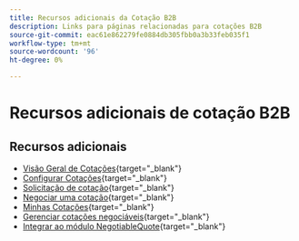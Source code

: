 ```yaml
---
title: Recursos adicionais da Cotação B2B
description: Links para páginas relacionadas para cotações B2B
source-git-commit: eac61e862279fe0884db305fbb0a3b33feb035f1
workflow-type: tm+mt
source-wordcount: '96'
ht-degree: 0%

---
```


# Recursos adicionais de cotação B2B

## Recursos adicionais

- [Visão Geral de Cotações](https://experienceleague.adobe.com/docs/commerce-admin/b2b/quotes/quotes.html){target="_blank"}
- [Configurar Cotações](https://experienceleague.adobe.com/docs/commerce-admin/b2b/quotes/configure-quotes.html){target="_blank"}
- [Solicitação de cotação](https://experienceleague.adobe.com/docs/commerce-admin/b2b/quotes/quote-request.html){target="_blank"}
- [Negociar uma cotação](https://experienceleague.adobe.com/docs/commerce-admin/b2b/quotes/quote-price-negotiation.html){target="_blank"}
- [Minhas Cotações](https://experienceleague.adobe.com/docs/commerce-admin/b2b/quotes/account-dashboard-my-quotes.html){target="_blank"}
- [Gerenciar cotações negociáveis](https://developer.adobe.com/commerce/webapi/rest/b2b/negotiable-manage/){target="_blank"}
- [Integrar ao módulo NegotiableQuote](https://developer.adobe.com/commerce/webapi/rest/b2b/negotiable-quote/){target="_blank"}
